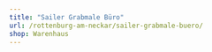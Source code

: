 ```yaml
---
title: "Sailer Grabmale Büro"
url: /rottenburg-am-neckar/sailer-grabmale-buero/
shop: Warenhaus
---
```


